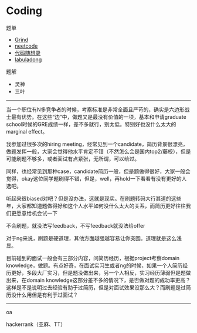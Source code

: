 # Coding

题单

- [Grind](https://www.techinterviewhandbook.org/grind75?hours=8&weeks=8)
- [neetcode](https://neetcode.io/roadmap)
- [代码随想录](https://programmercarl.com/)
- [labuladong](https://labuladong.online/algo/)

题解

- 灵神
- 三叶

---

当一个职位有N多竞争者的时候，考察标准是非常全面且严苛的，确实是六边形战士最有优势。在这些“边”中，做题又是最没有价值的一项，基本和申请graduate school时候的GRE成绩一样，差不多就行，别太低。特别好也没什么太大的marginal effect。

我参加过很多次的hiring meeting，经常见到一个candidate，简历背景很漂亮，做题发挥一般，大家会觉得他水平肯定不错（不然怎么会是国内top2/藤校），但是可能刷题不够多，或者面试有点紧张，无所谓，可以给过。

同样，也经常见到那种case，candidate简历一般，但是题做得很好，大家一般会觉得，okay这位同学题刷得不错，但是，well，再hold一下看看有没有更好的人选吧。

听起来很biased对吧？但是没办法，这就是现实。在刷题转码大行其道的这些年，大家都知道题做得好和这个人水平如何没什么太大的关系，而简历更好往往我们更愿意给机会试一下

不会刷题，就没法写feedback，不写feedback就没法给offer

对于ng来说，刷题是硬道理，其他方面越强越容易让你突围。道理就是这么浅显。

目前碰到的面试一般会有三部分内容，问简历经历，根据project考察domain knowledge，做题。有点好奇，在面试实习生或者ng的时候，如果一个人简历经历更好，多段大厂实习，但是题没做出来，另一个人相反，实习经历薄弱但是题做出来，在domain knowledge这部分差不多的情况下，是否做对题的成功率更高？这样是不是说明过去经验有助于过简历，但是对面试效果没那么大？而刷题是过简历没什么用但是有利于过面试？

---

oa

hackerrank（亚麻、TT）